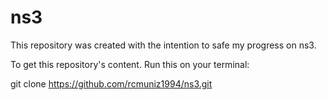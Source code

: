 # ns3
This repository was created with the intention to safe my progress on ns3.

To get this repository's content. Run this on your terminal:

git clone https://github.com/rcmuniz1994/ns3.git
